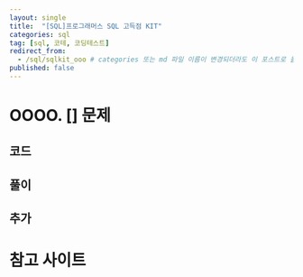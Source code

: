 ```yaml
---
layout: single
title:  "[SQL]프로그래머스 SQL 고득점 KIT"
categories: sql
tag: [sql, 코테, 코딩테스트]
redirect_from:
  - /sql/sqlkit_ooo # categories 또는 md 파일 이름이 변경되더라도 이 포스트로 올 수 있도록 redirect\
published: false
---
```


# OOOO. [] 문제
## 코드
## 풀이
## 추가



# 참고 사이트
